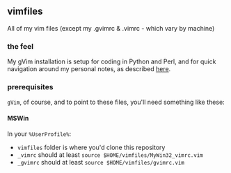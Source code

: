 [//]: # ( vim: set tw=0 ft=ghmarkdown fdm=expr fdl=4: )

## vimfiles
All of my vim files (except my .gvimrc &amp; .vimrc - which vary by machine)

### the feel
My gVim installation is setup for coding in Python and Perl, and for quick navigation around my personal notes, as described [here](http://momentary.eu/2013/12/super-charged-it-organisation-with-gvim/).

### prerequisites
`gVim`, of course, and to point to these files, you'll need something like these:

#### MSWin
In your `%UserProfile%`:

- `vimfiles` folder is where you'd clone this repository
- `_vimrc` should at least `source $HOME/vimfiles/MyWin32_vimrc.vim`
- `_gvimrc` should at least `source $HOME/vimfiles/gvimrc.vim`

